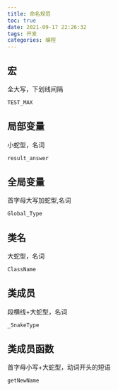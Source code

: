 ```yaml
---
title: 命名规范
toc: true
date: 2021-09-17 22:26:32
tags: 开发
categories: 编程
---
```


## 宏

全大写，下划线间隔

```C++
TEST_MAX
```

## 局部变量
小蛇型，名词

```C++
result_answer
```
## 全局变量

首字母大写加蛇型,名词
```C++
Global_Type
```

## 类名

大蛇型，名词
```C++
ClassName
```

## 类成员

段横线+大蛇型，名词
```C++
_SnakeType
```

## 类成员函数

首字母小写+大蛇型，动词开头的短语
```C++
getNewName
```

